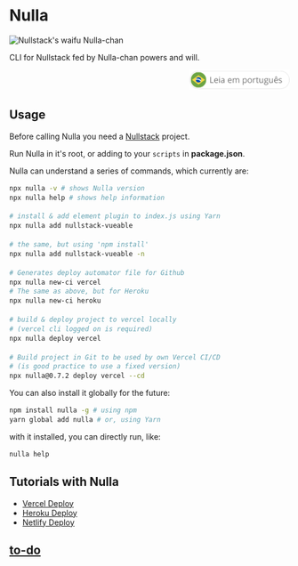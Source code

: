 # Nulla

![Nullstack's waifu Nulla-chan](https://raw.githubusercontent.com/nullstack/nullstack.github.io/7e47095fb480fc4ae62089501e782a836eae764d/public/nullachan.png)

CLI for Nullstack fed by Nulla-chan powers and will.

<div align="right">
  <a href="./README.BR.md">
    <img src="./docs/btn-br.png" alt="go to pt-BR version" width="180px">
  </a>
</div>

## Usage

Before calling Nulla you need a [Nullstack](https://nullstack.app) project.

Run Nulla in it's root, or adding to your `scripts` in **package.json**.

Nulla can understand a series of commands, which currently are:

```sh
npx nulla -v # shows Nulla version
npx nulla help # shows help information

# install & add element plugin to index.js using Yarn
npx nulla add nullstack-vueable

# the same, but using 'npm install'
npx nulla add nullstack-vueable -n

# Generates deploy automator file for Github
npx nulla new-ci vercel
# The same as above, but for Heroku
npx nulla new-ci heroku

# build & deploy project to vercel locally
# (vercel cli logged on is required)
npx nulla deploy vercel

# Build project in Git to be used by own Vercel CI/CD
# (is good practice to use a fixed version)
npx nulla@0.7.2 deploy vercel --cd
```

You can also install it globally for the future:

```sh
npm install nulla -g # using npm
yarn global add nulla # or, using Yarn
```

with it installed, you can directly run, like:

```sh
nulla help
```

## Tutorials with Nulla

 - [Vercel Deploy](./docs/en-US/deploy-vercel.md)
 - [Heroku Deploy](./docs/en-US/deploy-heroku.md)
 - [Netlify Deploy](./docs/en-US/deploy-netlify.md)

## [to-do](https://github.com/GuiDevloper/nulla/issues/1)
